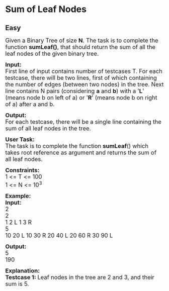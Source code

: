 # Sum of Leaf Nodes
## Easy 
<div class="problem-statement" style="user-select: auto;">
                <p style="user-select: auto;"></p><p style="user-select: auto;"><span style="font-size: 18px; user-select: auto;">Given a Binary Tree of size&nbsp;<strong style="user-select: auto;">N</strong>. The task is to complete the function&nbsp;<strong style="user-select: auto;">sumLeaf()</strong>, that should return the sum of all the leaf nodes of the given binary tree.</span></p>

<p style="user-select: auto;"><span style="font-size: 18px; user-select: auto;"><strong style="user-select: auto;">Input:</strong><br style="user-select: auto;">
First line of input contains number of testcases T. For each testcase, there will be two lines, first of which containing the number of edges (between two nodes) in the tree. Next line contains N pairs (considering <strong style="user-select: auto;">a</strong> and <strong style="user-select: auto;">b</strong>) with a '<strong style="user-select: auto;">L</strong>' (means node b on left of a) or '<strong style="user-select: auto;">R</strong>' (means node b on right of a) after a and b.</span></p>

<p style="user-select: auto;"><span style="font-size: 18px; user-select: auto;"><strong style="user-select: auto;">Output:</strong><br style="user-select: auto;">
For each testcase, there will be a single line containing the sum of all leaf nodes in the tree.</span></p>

<p style="user-select: auto;"><span style="font-size: 18px; user-select: auto;"><strong style="user-select: auto;">User Task: </strong><br style="user-select: auto;">
The task is to complete the function <strong style="user-select: auto;">sumLeaf</strong>() which takes root reference as argument and returns the sum of all leaf nodes.</span></p>

<p style="user-select: auto;"><span style="font-size: 18px; user-select: auto;"><strong style="user-select: auto;">Constraints:</strong><br style="user-select: auto;">
1 &lt;= T &lt;= 100<br style="user-select: auto;">
1 &lt;= N &lt;= 10<sup style="user-select: auto;">3</sup></span></p>

<p style="user-select: auto;"><span style="font-size: 18px; user-select: auto;"><strong style="user-select: auto;">Example:<br style="user-select: auto;">
Input:</strong><br style="user-select: auto;">
2<br style="user-select: auto;">
2<br style="user-select: auto;">
1 2 L 1 3 R<br style="user-select: auto;">
5<br style="user-select: auto;">
10 20 L 10 30 R 20 40 L 20 60 R 30 90 L</span></p>

<p style="user-select: auto;"><span style="font-size: 18px; user-select: auto;"><strong style="user-select: auto;">Output:</strong><br style="user-select: auto;">
5<br style="user-select: auto;">
190</span></p>

<p style="user-select: auto;"><span style="font-size: 18px; user-select: auto;"><strong style="user-select: auto;">Explanation:<br style="user-select: auto;">
Testcase 1: </strong>Leaf nodes in the tree are 2 and 3, and their sum is 5.</span><br style="user-select: auto;">
&nbsp;</p>
 <p style="user-select: auto;"></p>
            </div>